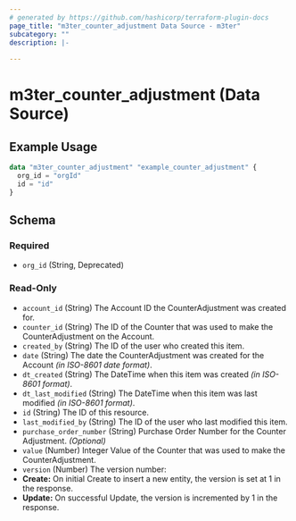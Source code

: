 ```yaml
---
# generated by https://github.com/hashicorp/terraform-plugin-docs
page_title: "m3ter_counter_adjustment Data Source - m3ter"
subcategory: ""
description: |-
  
---
```


# m3ter_counter_adjustment (Data Source)



## Example Usage

```terraform
data "m3ter_counter_adjustment" "example_counter_adjustment" {
  org_id = "orgId"
  id = "id"
}
```

<!-- schema generated by tfplugindocs -->
## Schema

### Required

- `org_id` (String, Deprecated)

### Read-Only

- `account_id` (String) The Account ID the CounterAdjustment was created for.
- `counter_id` (String) The ID of the Counter that was used to make the CounterAdjustment on the Account.
- `created_by` (String) The ID of the user who created this item.
- `date` (String) The date the CounterAdjustment was created for the Account *(in ISO-8601 date format)*.
- `dt_created` (String) The DateTime when this item was created *(in ISO-8601 format)*.
- `dt_last_modified` (String) The DateTime when this item was last modified *(in ISO-8601 format)*.
- `id` (String) The ID of this resource.
- `last_modified_by` (String) The ID of the user who last modified this item.
- `purchase_order_number` (String) Purchase Order Number for the Counter Adjustment. *(Optional)*
- `value` (Number) Integer Value of the Counter that was used to make the CounterAdjustment.
- `version` (Number) The version number:
- **Create:** On initial Create to insert a new entity, the version is set at 1 in the response.
- **Update:** On successful Update, the version is incremented by 1 in the response.
